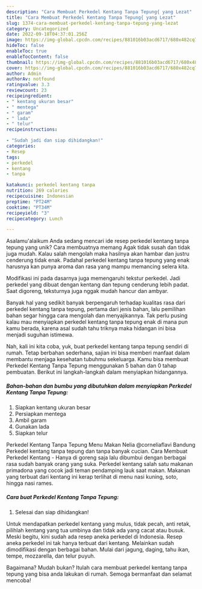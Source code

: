 ```yaml
---
description: "Cara Membuat Perkedel Kentang Tanpa Tepung{ yang Lezat"
title: "Cara Membuat Perkedel Kentang Tanpa Tepung{ yang Lezat"
slug: 1374-cara-membuat-perkedel-kentang-tanpa-tepung-yang-lezat
category: Uncategorized
date: 2022-09-18T04:37:01.256Z
image: https://img-global.cpcdn.com/recipes/881016b03acd6717/680x482cq70/perkedel-kentang-tanpa-tepung-foto-resep-utama.jpg
hideToc: false
enableToc: true
enableTocContent: false
thumbnail: https://img-global.cpcdn.com/recipes/881016b03acd6717/680x482cq70/perkedel-kentang-tanpa-tepung-foto-resep-utama.jpg
cover: https://img-global.cpcdn.com/recipes/881016b03acd6717/680x482cq70/perkedel-kentang-tanpa-tepung-foto-resep-utama.jpg
author: Admin
authorAv: notfound
ratingvalue: 3.3
reviewcount: 23
recipeingredient:
- " kentang ukuran besar"
- " mentega"
- " garam"
- " lada"
- " telur"
recipeinstructions:

- "Sudah jadi dan siap dihidangkan!"
categories:
- Resep
tags:
- perkedel
- kentang
- tanpa

katakunci: perkedel kentang tanpa 
nutrition: 269 calories
recipecuisine: Indonesian
preptime: "PT24M"
cooktime: "PT34M"
recipeyield: "3"
recipecategory: Lunch

---
```



Asalamu'alaikum Anda sedang mencari ide resep perkedel kentang tanpa tepung yang unik? Cara membuatnya memang Agak tidak susah dan tidak juga mudah. Kalau salah mengolah maka hasilnya akan hambar dan justru cenderung tidak enak. Padahal perkedel kentang tanpa tepung yang enak harusnya kan punya aroma dan rasa yang mampu memancing selera kita.


Modifikasi ini pada dasarnya juga memengaruhi tekstur perkedel. Jadi perkedel yang dibuat dengan kentang dan tepung cenderung lebih padat. Saat digoreng, teksturnya juga nggak mudah hancur dan ambyar.

Banyak hal yang sedikit banyak berpengaruh terhadap kualitas rasa dari perkedel kentang tanpa tepung, pertama dari jenis bahan, lalu pemilihan bahan segar hingga cara mengolah dan menyajikannya. Tak perlu pusing kalau mau menyiapkan perkedel kentang tanpa tepung enak di mana pun kamu berada, karena asal sudah tahu triknya maka hidangan ini bisa menjadi suguhan istimewa.


Nah, kali ini kita coba, yuk, buat perkedel kentang tanpa tepung sendiri di rumah. Tetap berbahan sederhana, sajian ini bisa memberi manfaat dalam membantu menjaga kesehatan tubuhmu sekeluarga. Kamu bisa membuat Perkedel Kentang Tanpa Tepung menggunakan 5 bahan dan 0 tahap pembuatan. Berikut ini langkah-langkah dalam menyiapkan hidangannya.

<!--inarticleads1-->

##### Bahan-bahan dan bumbu yang dibutuhkan dalam menyiapkan Perkedel Kentang Tanpa Tepung:

1. Siapkan  kentang ukuran besar
1. Persiapkan  mentega
1. Ambil  garam
1. Gunakan  lada
1. Siapkan  telur


Perkedel Kentang Tanpa Tepung Menu Makan Nelia @corneliaflavi Bandung Perkedel kentang tanpa tepung dan tanpa banyak cucian. Cara Membuat Perkedel Kentang - Hanya di goreng saja lalu dibumbui dengan berbagai rasa sudah banyak orang yang suka. Perkedel kentang salah satu makanan primadona yang cocok jadi teman pendamping lauk saat makan. Makanan yang terbuat dari kentang ini kerap terlihat di menu nasi kuning, soto, hingga nasi rames. 

<!--inarticleads2-->

##### Cara buat Perkedel Kentang Tanpa Tepung:


1. Selesai dan siap dihidangkan!

Untuk mendapatkan perkedel kentang yang mulus, tidak pecah, anti retak, pilihlah kentang yang tua umbinya dan tidak ada yang cacat atau busuk. Meski begitu, kini sudah ada resep aneka perkedel di Indonesia. Resep aneka perkedel ini tak hanya terbuat dari kentang. Melainkan sudah dimodifikasi dengan berbagai bahan. Mulai dari jagung, daging, tahu ikan, tempe, mozzarella, dan telur puyuh. 

Bagaimana? Mudah bukan? Itulah cara membuat perkedel kentang tanpa tepung yang bisa anda lakukan di rumah. Semoga bermanfaat dan selamat mencoba!
